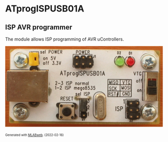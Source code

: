 <!--- PrjInfo ---> <!--- Please remove this line after manually editing --->
<!--- 00a56be08b96043df9e37d6aff7b6990 --->
<!--- Created:2022-02-16 21:55:31.916959: ---> 
<!--- Author:: ---> 
<!--- AuthorEmail:: ---> 
<!--- Tags:: ---> 
<!--- Ust:: ---> 
<!--- Label --->
<!--- ELabel ---> 
<!--- Name:ATprogISPUSB01A: --->
# ATprogISPUSB01A
<!--- LongName --->
## ISP AVR programmer
<!--- ELongName ---> 

<!--- Lead --->
The module allows ISP programming of AVR uControllers.
<!--- ELead ---> 

![ATprogISPUSB01A](doc/img/ATprogISPUSB01A_top_big.jpg) 


<!--- Description --->
<!--- EDescription --->
<!--- Content --->
<!--- EContent --->
<sub><sup> Generated with [MLABweb](https://github.com/MLAB-project/MLABweb). (2022-02-16)</sup></sub>